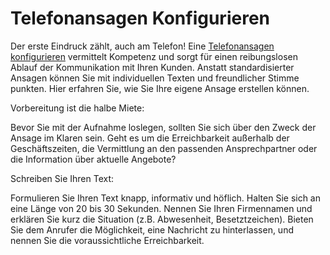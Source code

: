 # Telefonansagen Konfigurieren
Der erste Eindruck zählt, auch am Telefon! Eine [Telefonansagen konfigurieren](https://www.anrufbeantworter24.com/) vermittelt Kompetenz und sorgt für einen reibungslosen Ablauf der Kommunikation mit Ihren Kunden.  Anstatt standardisierter Ansagen können Sie mit individuellen Texten und freundlicher Stimme punkten. Hier erfahren Sie, wie Sie Ihre eigene Ansage erstellen können.

Vorbereitung ist die halbe Miete:

Bevor Sie mit der Aufnahme loslegen, sollten Sie sich über den Zweck der Ansage im Klaren sein. Geht es um die Erreichbarkeit außerhalb der Geschäftszeiten, die Vermittlung an den passenden Ansprechpartner oder die Information über aktuelle Angebote?

Schreiben Sie Ihren Text:

Formulieren Sie Ihren Text knapp, informativ und höflich. Halten Sie sich an eine Länge von 20 bis 30 Sekunden. Nennen Sie Ihren Firmennamen und erklären Sie kurz die Situation (z.B. Abwesenheit, Besetztzeichen). Bieten Sie dem Anrufer die Möglichkeit, eine Nachricht zu hinterlassen, und nennen Sie die voraussichtliche Erreichbarkeit.
